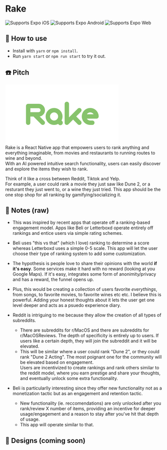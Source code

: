 # Rake

<p>
  <!-- iOS -->
  <img alt="Supports Expo iOS" longdesc="Supports Expo iOS" src="https://img.shields.io/badge/iOS-4630EB.svg?style=flat-square&logo=APPLE&labelColor=999999&logoColor=fff" />
  <!-- Android -->
  <img alt="Supports Expo Android" longdesc="Supports Expo Android" src="https://img.shields.io/badge/Android-4630EB.svg?style=flat-square&logo=ANDROID&labelColor=A4C639&logoColor=fff" />
  <!-- Web -->
  <img alt="Supports Expo Web" longdesc="Supports Expo Web" src="https://img.shields.io/badge/web-4630EB.svg?style=flat-square&logo=GOOGLE-CHROME&labelColor=4285F4&logoColor=fff" />
</p>

## 🚀 How to use

- Install with `yarn` or `npm install`.
- Run `yarn start` or `npm run start` to try it out.

## ☎️ Pitch
![Rake Logo](./assets/images/Rake-logo.png)  
Rake is a React Native app that empowers users to rank anything and everything imaginable, from movies and restaurants to running routes to wine and beyond.  
With an AI powered intuitive search functionality, users can easily discover and explore the items they wish to rank.

Think of it like a cross between Reddit, Tiktok and Yelp.  
For example, a user could rank a movie they just saw like Dune 2, or a resturant they just went to, or a wine they just tried. This app should be the one stop shop for all ranking by gamifying/socializing it.

## 📝 Notes (raw)
- This was inspired by recent apps that operate off a ranking-based engagement model. Apps like Beli or Letterboxd operate entirely off rankings and entice users via simple rating schemes.  
- Beli uses "this vs that" (which I love) ranking to determine a score whereas Letterboxd uses a simple 0-5 scale. This app will let the user choose their type of ranking system to add some customization.  

- The hypothesis is people love to share their opinions with the world **if it's easy**. Some services make it hard with no reward (looking at you Google Maps). If it's easy, integrates some form of anonimity/privacy and has a reward, the funnel opens up.  
- Plus, this would be creating a collection of users favorite *everythings*, from songs, to favorite movies, to favorite wines etc etc. I believe this is powerful. Adding your honest thoughts about it lets the user get one level deeper and acts as a psuedo experience diary.

- Reddit is intriguing to me because they allow the creation of all types of subreddits. 
  - There are subreddits for r/MacOS and there are subreddits for r/MacOSReviews. The depth of specificity is entirely up to users. If users like a certain depth, they will join the subreddit and it will be elevated.  
  - This will be similar where a user could rank "Dune 2", or they could rank "Dune 2 Acting". The most poignant one for the community will be elevated based on engagement.  
Users are incentivized to create rankings and rank others similar to the reddit model, where you earn prestige and share your thoughts, and eventually unlock some extra functionality.  

- Beli is particularlly interesting since they offer new functionality not as a monetization tactic but as an engagement and retention tactic. 
  - New functionality (ie. reccomendations) are only unlocked after you rank/review X number of items, providing an incentive for deeper usage/engagement and a reason to stay after you've hit that depth of usage.  
  - This app will operate similar to that.

## 🎨 Designs (coming soon)